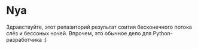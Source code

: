 # Nya
Здравствуйте, этот репазиторий результат соития бесконечного потока слёз и бессоных ночей. 
Впрочем, это обычное дело для Python-разработчика :)
